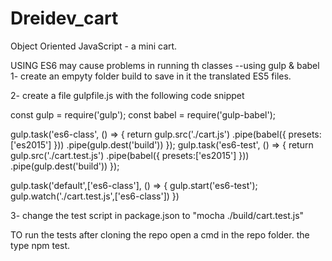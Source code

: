 # Dreidev_cart
Object Oriented JavaScript - a mini cart.

USING ES6 may cause problems in running th classes 
--using gulp & babel
1- create an empyty folder build to save in it the translated ES5 files.

2- create a file gulpfile.js with the following code snippet

  const gulp = require('gulp');
  const babel = require('gulp-babel');

  gulp.task('es6-class', () => {
      return gulp.src('./cart.js')
      .pipe(babel({
          presets:['es2015']
      }))
      .pipe(gulp.dest('build'))
  });
  gulp.task('es6-test', () => {
      return gulp.src('./cart.test.js')
      .pipe(babel({
          presets:['es2015']
      }))
      .pipe(gulp.dest('build'))
  });


  gulp.task('default',['es6-class'], () => {
      gulp.start('es6-test');
      gulp.watch('./cart.test.js',['es6-class'])
  })

3- change the test script in package.json to "mocha ./build/cart.test.js"

TO run the tests
after cloning the repo open a cmd in the repo folder. the type npm test.
